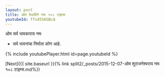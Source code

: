 ```yaml
---
layout: post
title: ओम मेधाविने नमः १०८ टाइम्स
youtubeId: ffx45SKGBcA
---
```

 
 
 ओम सर्व भावकाराय नमः  
 
 -  सर्व भावनांचा निर्माता कोण आहे. 
 
  
 
  
 
 
 
 
 
 


{% include youtubePlayer.html id=page.youtubeId %}
 
[Next]({{ site.baseurl }}{% link  split2/_posts/2015-12-07-ओम शूराजनेश्वराय नमः १०८ टाइम्स.md%})
 
